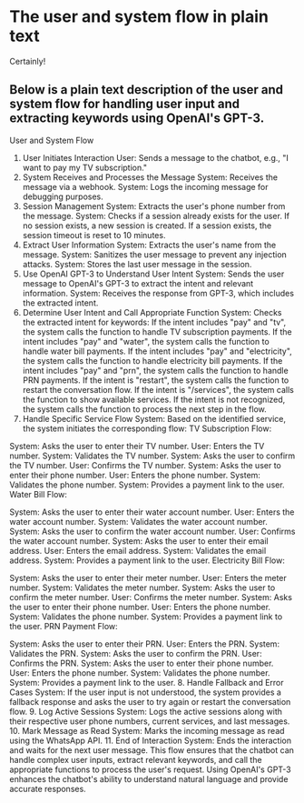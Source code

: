 # The user and system flow in plain text
Certainly! 
## Below is a plain text description of the user and system flow for handling user input and extracting keywords using OpenAI's GPT-3.

User and System Flow
1. User Initiates Interaction
User: Sends a message to the chatbot, e.g., "I want to pay my TV subscription."
2. System Receives and Processes the Message
System: Receives the message via a webhook.
System: Logs the incoming message for debugging purposes.
3. Session Management
System: Extracts the user's phone number from the message.
System: Checks if a session already exists for the user.
If no session exists, a new session is created.
If a session exists, the session timeout is reset to 10 minutes.
4. Extract User Information
System: Extracts the user's name from the message.
System: Sanitizes the user message to prevent any injection attacks.
System: Stores the last user message in the session.
5. Use OpenAI GPT-3 to Understand User Intent
System: Sends the user message to OpenAI's GPT-3 to extract the intent and relevant information.
System: Receives the response from GPT-3, which includes the extracted intent.
6. Determine User Intent and Call Appropriate Function
System: Checks the extracted intent for keywords:
If the intent includes "pay" and "tv", the system calls the function to handle TV subscription payments.
If the intent includes "pay" and "water", the system calls the function to handle water bill payments.
If the intent includes "pay" and "electricity", the system calls the function to handle electricity bill payments.
If the intent includes "pay" and "prn", the system calls the function to handle PRN payments.
If the intent is "restart", the system calls the function to restart the conversation flow.
If the intent is "/services", the system calls the function to show available services.
If the intent is not recognized, the system calls the function to process the next step in the flow.
7. Handle Specific Service Flow
System: Based on the identified service, the system initiates the corresponding flow:
TV Subscription Flow:

System: Asks the user to enter their TV number.
User: Enters the TV number.
System: Validates the TV number.
System: Asks the user to confirm the TV number.
User: Confirms the TV number.
System: Asks the user to enter their phone number.
User: Enters the phone number.
System: Validates the phone number.
System: Provides a payment link to the user.
Water Bill Flow:

System: Asks the user to enter their water account number.
User: Enters the water account number.
System: Validates the water account number.
System: Asks the user to confirm the water account number.
User: Confirms the water account number.
System: Asks the user to enter their email address.
User: Enters the email address.
System: Validates the email address.
System: Provides a payment link to the user.
Electricity Bill Flow:

System: Asks the user to enter their meter number.
User: Enters the meter number.
System: Validates the meter number.
System: Asks the user to confirm the meter number.
User: Confirms the meter number.
System: Asks the user to enter their phone number.
User: Enters the phone number.
System: Validates the phone number.
System: Provides a payment link to the user.
PRN Payment Flow:

System: Asks the user to enter their PRN.
User: Enters the PRN.
System: Validates the PRN.
System: Asks the user to confirm the PRN.
User: Confirms the PRN.
System: Asks the user to enter their phone number.
User: Enters the phone number.
System: Validates the phone number.
System: Provides a payment link to the user.
8. Handle Fallback and Error Cases
System: If the user input is not understood, the system provides a fallback response and asks the user to try again or restart the conversation flow.
9. Log Active Sessions
System: Logs the active sessions along with their respective user phone numbers, current services, and last messages.
10. Mark Message as Read
System: Marks the incoming message as read using the WhatsApp API.
11. End of Interaction
System: Ends the interaction and waits for the next user message.
This flow ensures that the chatbot can handle complex user inputs, extract relevant keywords, and call the appropriate functions to process the user's request. Using OpenAI's GPT-3 enhances the chatbot's ability to understand natural language and provide accurate responses.


